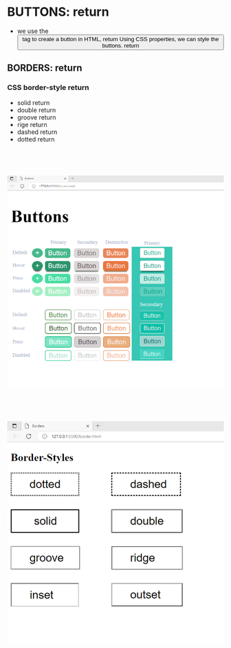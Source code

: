 # BUTTONS:    return
- we use the <button> tag to create a button in HTML,    return
  Using CSS properties, we can style the buttons.  return  
 ## BORDERS:  return  
 ### CSS border-style  return
 - solid  return
 - double  return
 - groove return
 - rige  return  
 - dashed  return
 - dotted  return  
  <pre>
  
  
  </pre>
  
  
  
  ![Screenshot](https://github.com/Ad-Manisha/WT/blob/main/Assignments/Assignment-3/assets/buttons-screenshot.png)
  <pre>
  
  
  </pre>
  ![Screenshot](https://github.com/Ad-Manisha/WT/blob/main/Assignments/Assignment-3/assets/border-screenshot.png)

  
 

 
